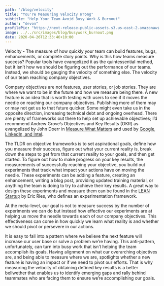 ```yaml
---
path: "/blog/velocity"
title: "You're Measuring Velocity Wrong"
subtitle: "Help Your Team Avoid Busy Work & Burnout"
author: "devon"
profilePic: "https://next-release-public-assets.s3.us-east-2.amazonaws.com/devon_profile_pic.png"
image: ../../src/images/blog/busywork_burnout.png
date: 2020-04-26T12:33:46+10:00
---
```


Velocity - The measure of how quickly your team can build features, bugs, enhancements, or
complete story points. Why is this how teams measure success? Popular tools have
evangelized it as the quintessential method, but it isn’t how we should be figuring
out the performance of our teams. Instead, we should be gauging the velocity of something else.
The velocity of our team reaching company objectives.

Company objectives are not features, user stories, or job stories. They are where we want
to be in the future and how we measure being there. A new feature is an idea that is worth
testing with users to see if it moves the needle on reaching our company objectives. Publishing
more of them may or may not get us to that future quicker. Some might even take us in the
opposite direction, increasing technical debt and ongoing overhead. There are plenty of
frameworks out there to help set up achievable objectives; I’d recommend Andrew Grove’s
Objectives and Key Results (OKR) as evangelized by John Doerr in [Measure What Matters](https://www.google.com/books/edition/Measure_What_Matters/u2NDDwAAQBAJ?hl=en&gbpv=0) and
used by [Google, LinkedIn, and Intel](https://medium.com/okrs/a-crash-course-okr-googles-secret-sauce-fd562080ba94).

The TLDR on objective frameworks is to set aspirational goals, define how you measure
their success, figure out what your current reality is, break down the steps to get from
that current reality to your goals, and then get started. To figure out how to make
progress on your key results, the measurements of successfully reaching your objective,
you build out experiments that track what impact your actions have on moving the needle.
These experiments can be adding a feature, creating an enhancement, writing a blog post,
providing updated training material, or anything the team is doing to try to achieve
their key results. A great way to design these experiments and measure them can be
found in the [LEAN Startup](http://theleanstartup.com/principles) by Eric Ries, who
defines an experimentation framework.

At the meta-level, our goal is not to measure success by the number of experiments we
can do but instead how effective our experiments are at helping us move the needle
towards each of our company objectives. This effectiveness can come in how quickly we
learn what reality is and whether we should pivot or persevere in our actions.

It is easy to fall into a pattern where we believe the next feature will
increase our user base or solve a problem we’re having. This anti-pattern, unfortunately,
can turn into busy work that isn’t helping the team accomplish its goals. Having
alignment on what our overarching objectives are, and being able to measure where we are,
spotlights whether a new feature is having an impact or if we need to pivot our
efforts. That is why measuring the velocity of obtaining defined key results is a better
bellwether that enables us to identify emerging gaps and rally behind teammates who are
facing them to ensure we’re accomplishing our goals.
